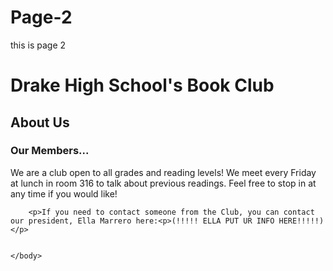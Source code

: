 # Page-2
this is page 2

<!DOCTYPE html>
<html>
<head>
    <title>About Us</title>
    <link rel="stylesheet" type="text/css" href="main.css">
    <link rel="stylesheet" type="text/css" href="page2.css">
</head>
    <body>
    <h1>Drake High School's Book Club</h1>
        <!--Drop down menu placement!-->
        <h2>About Us</h2>
        <h3>Our Members...</h3>
        <!-- about our members here!-->
        <p>We are a club open to all grades and reading levels! We meet every Friday at lunch in room 316 to talk about previous readings. Feel free to stop in at any time if you would like!</p>

        <p>If you need to contact someone from the Club, you can contact our president, Ella Marrero here:<p>(!!!!! ELLA PUT UR INFO HERE!!!!!) </p>


    </body>


</html>
